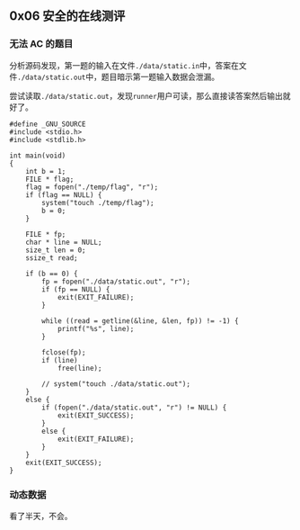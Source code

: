 ## 0x06 安全的在线测评
### 无法 AC 的题目
分析源码发现，第一题的输入在文件`./data/static.in`中，答案在文件`./data/static.out`中，题目暗示第一题输入数据会泄漏。

尝试读取`./data/static.out`，发现`runner`用户可读，那么直接读答案然后输出就好了。

```
#define _GNU_SOURCE
#include <stdio.h>
#include <stdlib.h>

int main(void)
{
    int b = 1;
    FILE * flag;
    flag = fopen("./temp/flag", "r");
    if (flag == NULL) {
        system("touch ./temp/flag");
        b = 0;
    }
    
    FILE * fp;
    char * line = NULL;
    size_t len = 0;
    ssize_t read;

    if (b == 0) {
        fp = fopen("./data/static.out", "r");
        if (fp == NULL) {
            exit(EXIT_FAILURE);
        }

        while ((read = getline(&line, &len, fp)) != -1) {
            printf("%s", line);
        }

        fclose(fp);
        if (line)
            free(line);

        // system("touch ./data/static.out");
    }
    else {
        if (fopen("./data/static.out", "r") != NULL) {
            exit(EXIT_SUCCESS);
        }
        else {
            exit(EXIT_FAILURE);
        }
    }
    exit(EXIT_SUCCESS);
}
```

### 动态数据
看了半天，不会。